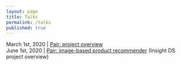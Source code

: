 ```yaml
---
layout: page
title: Talks
permalink: /talks
published: true
---
```


March 1st, 2020 \| [Pair: project overview](slides/pair-overview.html)  
June 1st, 2020 \| [Pair: image-based product recommender](slides/insight-ds-gke.html) (Insight DS project overview)  
